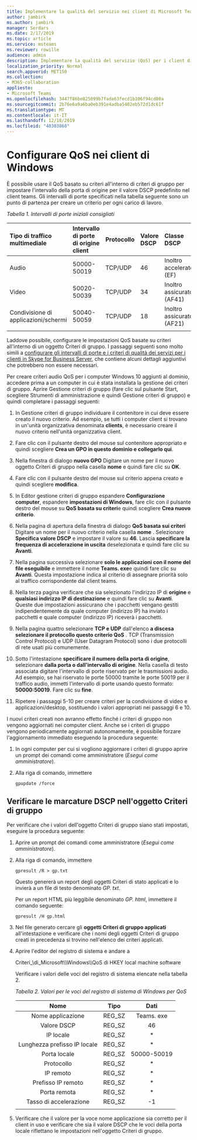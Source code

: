 ```yaml
---
title: Implementare la qualità del servizio nei client di Microsoft Teams
author: jambirk
ms.author: jambirk
manager: Serdars
ms.date: 2/17/2019
ms.topic: article
ms.service: msteams
ms.reviewer: rowille
audience: admin
description: Implementare la qualità del servizio (QoS) per i client di Microsoft teams.
localization_priority: Normal
search.appverid: MET150
ms.collection:
- M365-collaboration
appliesto:
- Microsoft Teams
ms.openlocfilehash: 3447f86be825099b7fada63fecd1b106f94cd80a
ms.sourcegitcommit: 2b76e6a9a6ba0eb391e4adba5402eb572d1dc61f
ms.translationtype: MT
ms.contentlocale: it-IT
ms.lasthandoff: 12/18/2019
ms.locfileid: "40303868"
---
```

# <a name="set-qos-on-windows-clients"></a>Configurare QoS nei client di Windows

È possibile usare il QoS basato su criteri all'interno di criteri di gruppo per impostare l'intervallo della porta di origine per il valore DSCP predefinito nel client teams. Gli intervalli di porte specificati nella tabella seguente sono un punto di partenza per creare un criterio per ogni carico di lavoro.

*Tabella 1. Intervalli di porte iniziali consigliati*

|Tipo di traffico multimediale| Intervallo di porte di origine client |Protocollo|Valore DSCP|Classe DSCP|
|:--- |:--- |:--- |:--- |:--- |
|Audio| 50000-50019|TCP/UDP|46|Inoltro accelerato (EF)|
|Video| 50020-50039|TCP/UDP|34|Inoltro assicurato (AF41)|
|Condivisione di applicazioni/schermi| 50040-50059|TCP/UDP|18|Inoltro assicurato (AF21)|
| | | | | |

Laddove possibile, configurare le impostazioni QoS basate su criteri all'interno di un oggetto Criteri di gruppo. I passaggi seguenti sono molto simili a [configurare gli intervalli di porte e i criteri di qualità dei servizi per i clienti in Skype for Business Server](https://docs.microsoft.com/SkypeForBusiness/manage/network-management/qos/configuring-port-ranges-for-your-skype-clients#configure-quality-of-service-policies-for-clients-running-on-windows-10), che contiene alcuni dettagli aggiuntivi che potrebbero non essere necessari.

Per creare criteri audio QoS per i computer Windows 10 aggiunti al dominio, accedere prima a un computer in cui è stata installata la gestione dei criteri di gruppo. Aprire Gestione criteri di gruppo (fare clic sul pulsante Start, scegliere Strumenti di amministrazione e quindi Gestione criteri di gruppo) e quindi completare i passaggi seguenti:

1. In Gestione criteri di gruppo individuare il contenitore in cui deve essere creato il nuovo criterio. Ad esempio, se tutti i computer client si trovano in un'unità organizzativa denominata **clients**, è necessario creare il nuovo criterio nell'unità organizzativa client.

1. Fare clic con il pulsante destro del mouse sul contenitore appropriato e quindi scegliere **Crea un GPO in questo dominio e collegarlo qui**.

1. Nella finestra di dialogo **nuovo GPO** Digitare un nome per il nuovo oggetto Criteri di gruppo nella casella **nome** e quindi fare clic su **OK**.

1. Fare clic con il pulsante destro del mouse sul criterio appena creato e quindi scegliere **modifica**.

1. In Editor gestione criteri di gruppo espandere **Configurazione computer**, espandere **impostazioni di Windows**, fare clic con il pulsante destro del mouse su **QoS basata su criteri**e quindi scegliere **Crea nuovo criterio**.

1. Nella pagina di apertura della finestra di dialogo **QoS basata sui criteri** Digitare un nome per il nuovo criterio nella casella **nome** . Selezionare **Specifica valore DSCP** e impostare il valore su **46**. Lascia **specificare la frequenza di accelerazione in uscita** deselezionata e quindi fare clic su **Avanti**.

1. Nella pagina successiva selezionare **solo le applicazioni con il nome del file eseguibile** e immettere il nome **Teams. exe**e quindi fare clic su **Avanti**. Questa impostazione indica al criterio di assegnare priorità solo al traffico corrispondente dal client teams.

1. Nella terza pagina verificare che sia selezionato l'indirizzo IP di **origine** e **qualsiasi indirizzo IP di destinazione** e quindi fare clic su **Avanti**. Queste due impostazioni assicurano che i pacchetti vengano gestiti indipendentemente da quale computer (indirizzo IP) ha inviato i pacchetti e quale computer (indirizzo IP) riceverà i pacchetti.

1. Nella pagina quattro selezionare **TCP e UDP** dall'elenco **a discesa selezionare il protocollo questo criterio QoS** . TCP (Transmission Control Protocol) e UDP (User Datagram Protocol) sono i due protocolli di rete usati più comunemente.

1. Sotto l'intestazione **specificare il numero della porta di origine**, selezionare **dalla porta o dall'intervallo di origine**. Nella casella di testo associata digitare l'intervallo di porte riservato per le trasmissioni audio. Ad esempio, se hai riservato le porte 50000 tramite le porte 50019 per il traffico audio, immetti l'intervallo di porte usando questo formato: **50000:50019**. Fare clic su **fine**.

1. Ripetere i passaggi 5-10 per creare criteri per la condivisione di video e applicazioni/desktop, sostituendo i valori appropriati nei passaggi 6 e 10.

I nuovi criteri creati non avranno effetto finché i criteri di gruppo non vengono aggiornati nei computer client. Anche se i criteri di gruppo vengono periodicamente aggiornati autonomamente, è possibile forzare l'aggiornamento immediato eseguendo la procedura seguente:

1. In ogni computer per cui si vogliono aggiornare i criteri di gruppo aprire un prompt dei comandi come amministratore (*Esegui come amministratore*).

1. Alla riga di comando, immettere

   ```console
   gpupdate /force
   ```

## <a name="verify-dscp-markings-in-the-group-policy-object"></a>Verificare le marcature DSCP nell'oggetto Criteri di gruppo

Per verificare che i valori dell'oggetto Criteri di gruppo siano stati impostati, eseguire la procedura seguente:

1. Aprire un prompt dei comandi come amministratore (*Esegui come amministratore*).

1. Alla riga di comando, immettere

   ```console
   gpresult /R > gp.txt
   ```

   Questo genererà un report degli oggetti Criteri di stato applicati e lo invierà a un file di testo denominato *GP. txt*.

   Per un report HTML più leggibile denominato *GP. html*, immettere il comando seguente:

   ```console
   gpresult /H gp.html
   ```

1. Nel file generato cercare gli **oggetti Criteri di gruppo applicati** all'intestazione e verificare che i nomi degli oggetti Criteri di gruppo creati in precedenza si trovino nell'elenco dei criteri applicati.

1. Aprire l'editor del registro di sistema e andare a

   Criteri\_\\di\_Microsoft\\\\Windows\\\\QoS di HKEY local machine software

   Verificare i valori delle voci del registro di sistema elencate nella tabella 2.

   *Tabella 2. Valori per le voci del registro di sistema di Windows per QoS*

   |          Nome          |  Tipo  |    Dati     |
   |         :---:          | :---:  |    :---:    |
   |    Nome applicazione    | REG_SZ |  Teams. exe  |
   |       Valore DSCP       | REG_SZ |     46      |
   |        IP locale        | REG_SZ |     \*      |
   | Lunghezza prefisso IP locale | REG_SZ |     \*      |
   |       Porta locale       | REG_SZ | 50000-50019 |
   |        Protocollo        | REG_SZ |     \*      |
   |       IP remoto        | REG_SZ |     \*      |
   |    Prefisso IP remoto    | REG_SZ |     \*      |
   |      Porta remota       | REG_SZ |     \*      |
   |     Tasso di accelerazione      | REG_SZ |     -1      |
   | | | |

1. Verificare che il valore per la voce nome applicazione sia corretto per il client in uso e verificare che sia il valore DSCP che le voci della porta locale riflettano le impostazioni nell'oggetto Criteri di gruppo.
